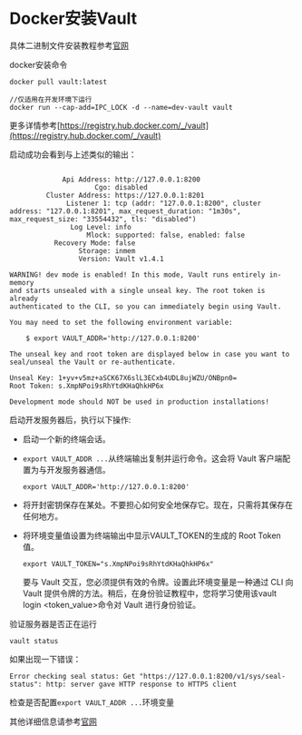 # Docker安装Vault

具体二进制文件安装教程参考[官网](https://learn.hashicorp.com/tutorials/vault/getting-started-install?in=vault/getting-started)

docker安装命令
```
docker pull vault:latest

//仅适用在开发环境下运行
docker run --cap-add=IPC_LOCK -d --name=dev-vault vault
```
更多详情参考[https://registry.hub.docker.com/_/vault](https://registry.hub.docker.com/_/vault)


启动成功会看到与上述类似的输出：
```

             Api Address: http://127.0.0.1:8200
                     Cgo: disabled
         Cluster Address: https://127.0.0.1:8201
              Listener 1: tcp (addr: "127.0.0.1:8200", cluster address: "127.0.0.1:8201", max_request_duration: "1m30s", max_request_size: "33554432", tls: "disabled")
               Log Level: info
                   Mlock: supported: false, enabled: false
           Recovery Mode: false
                 Storage: inmem
                 Version: Vault v1.4.1

WARNING! dev mode is enabled! In this mode, Vault runs entirely in-memory
and starts unsealed with a single unseal key. The root token is already
authenticated to the CLI, so you can immediately begin using Vault.

You may need to set the following environment variable:

    $ export VAULT_ADDR='http://127.0.0.1:8200'

The unseal key and root token are displayed below in case you want to
seal/unseal the Vault or re-authenticate.

Unseal Key: 1+yv+v5mz+aSCK67X6slL3ECxb4UDL8ujWZU/ONBpn0=
Root Token: s.XmpNPoi9sRhYtdKHaQhkHP6x

Development mode should NOT be used in production installations!
```


启动开发服务器后，执行以下操作:
- 启动一个新的终端会话。

- `export VAULT_ADDR ...`从终端输出复制并运行命令。这会将 Vault 客户端配置为与开发服务器通信。
    ```
    export VAULT_ADDR='http://127.0.0.1:8200'
    ```

- 将开封密钥保存在某处。不要担心如何安全地保存它。现在，只需将其保存在任何地方。
- 将环境变量值设置为终端输出中显示VAULT_TOKEN的生成的 Root Token值。
    ```
    export VAULT_TOKEN="s.XmpNPoi9sRhYtdKHaQhkHP6x"
    ```
  要与 Vault 交互，您必须提供有效的令牌。设置此环境变量是一种通过 CLI 向 Vault 提供令牌的方法。稍后，在身份验证教程中，您将学习使用该vault login <token_value>命令对 Vault 进行身份验证。


验证服务器是否正在运行

```
vault status
```
如果出现一下错误：
```
Error checking seal status: Get "https://127.0.0.1:8200/v1/sys/seal-status": http: server gave HTTP response to HTTPS client
```
检查是否配置`export VAULT_ADDR ...`环境变量


其他详细信息请参考[官网](https://learn.hashicorp.com/tutorials/vault/getting-started-dev-server?in=vault/getting-started)